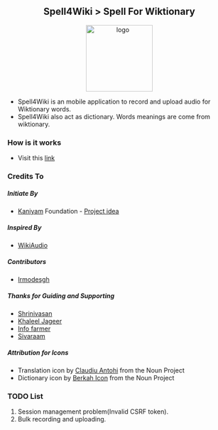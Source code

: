 <h2 align="center">
 Spell4Wiki > Spell For Wiktionary
</h2>

<p align="center">
  <img width="150" height="150" src="https://github.com/manimaran96/Spell4Wiki/blob/master/app/src/main/res/drawable/ic_spell4wiki_main.png" alt="logo">
</p>

- Spell4Wiki is an mobile application to record and upload audio for Wiktionary words.
- Spell4Wiki also act as dictionary. Words meanings are come from wiktionary.

### How is it works
 - Visit this [link](https://manimaran96.wordpress.com/2019/01/06/spell4wiki-mobile-app-to-record-upload-audio-for-wiktionary/)

### Credits To
##### Initiate By
* [Kaniyam](http://www.kaniyam.com/) Foundation - [Project idea](https://github.com/KaniyamFoundation/ProjectIdeas/wiki/Project-Ideas)

##### Inspired By
* [WikiAudio](https://github.com/Atul22/wikiAudio)

##### Contributors
* [Irmodesgh](https://github.com/lrmodesgh)

##### Thanks for Guiding and Supporting
* [Shrinivasan](https://github.com/tshrinivasan)
* [Khaleel Jageer](https://github.com/jskcse4)
* [Info farmer](https://www.mediawiki.org/wiki/User:Info-farmer)
* [Sivaraam](https://github.com/sivaraam)

##### Attribution for Icons
- Translation icon by [Claudiu Antohi](https://thenounproject.com/claudiu.antohi/) from the Noun Project
- Dictionary icon by [Berkah Icon](https://thenounproject.com/berkahicon/) from the Noun Project

### TODO List
1. Session management problem(Invalid CSRF token).
2. Bulk recording and uploading.

